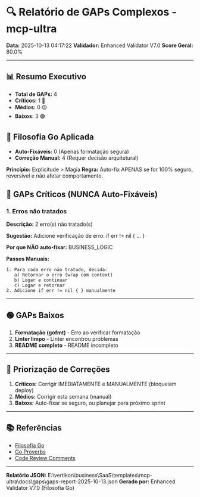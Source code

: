 # 🔍 Relatório de GAPs Complexos - mcp-ultra

**Data:** 2025-10-13 04:17:22
**Validador:** Enhanced Validator V7.0
**Score Geral:** 80.0%

---

## 📊 Resumo Executivo

- **Total de GAPs:** 4
- **Críticos:** 1 🔴
- **Médios:** 0 🟡
- **Baixos:** 3 🟢

## 🎯 Filosofia Go Aplicada

- **Auto-Fixáveis:** 0 (Apenas formatação segura)
- **Correção Manual:** 4 (Requer decisão arquitetural)

**Princípio:** Explicitude > Magia
**Regra:** Auto-fix APENAS se for 100% seguro, reversível e não afetar comportamento.

## 🔴 GAPs Críticos (NUNCA Auto-Fixáveis)

### 1. Erros não tratados

**Descrição:** 2 erro(s) não tratado(s)

**Sugestão:** Adicione verificação de erro: if err != nil { ... }

**Por que NÃO auto-fixar:** BUSINESS_LOGIC

**Passos Manuais:**
```
1. Para cada erro não tratado, decida:
   a) Retornar o erro (wrap com context)
   b) Logar e continuar
   c) Logar e retornar
2. Adicione if err != nil { } manualmente
```

---

## 🟢 GAPs Baixos

1. **Formatação (gofmt)** - Erro ao verificar formatação
2. **Linter limpo** - Linter encontrou problemas
3. **README completo** - README incompleto

---

## 🎯 Priorização de Correções

1. **Críticos:** Corrigir IMEDIATAMENTE e MANUALMENTE (bloqueiam deploy)
2. **Médios:** Corrigir esta semana (manual)
3. **Baixos:** Auto-fixar se seguro, ou planejar para próximo sprint

---

## 📚 Referências

- [Filosofia Go](https://go.dev/doc/effective_go)
- [Go Proverbs](https://go-proverbs.github.io/)
- [Code Review Comments](https://github.com/golang/go/wiki/CodeReviewComments)

---

**Relatório JSON:** E:\vertikon\business\SaaS\templates\mcp-ultra\docs\gaps\gaps-report-2025-10-13.json
**Gerado por:** Enhanced Validator V7.0 (Filosofia Go)
